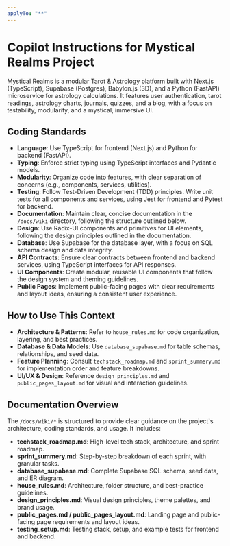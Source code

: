 ```yaml
---
applyTo: "**"
---
```


# Copilot Instructions for Mystical Realms Project

Mystical Realms is a modular Tarot & Astrology platform built with Next.js (TypeScript), Supabase (Postgres), Babylon.js (3D), and a Python (FastAPI) microservice for astrology calculations. It features user authentication, tarot readings, astrology charts, journals, quizzes, and a blog, with a focus on testability, modularity, and a mystical, immersive UI.

## Coding Standards

- **Language**: Use TypeScript for frontend (Next.js) and Python for backend (FastAPI).
- **Typing**: Enforce strict typing using TypeScript interfaces and Pydantic models.
- **Modularity**: Organize code into features, with clear separation of concerns (e.g., components, services, utilities).
- **Testing**: Follow Test-Driven Development (TDD) principles. Write unit tests for all components and services, using Jest for frontend and Pytest for backend.
- **Documentation**: Maintain clear, concise documentation in the `/docs/wiki` directory, following the structure outlined below.
- **Design**: Use Radix-UI components and primitives for UI elements, following the design principles outlined in the documentation.
- **Database**: Use Supabase for the database layer, with a focus on SQL schema design and data integrity.
- **API Contracts**: Ensure clear contracts between frontend and backend services, using TypeScript interfaces for API responses.
- **UI Components**: Create modular, reusable UI components that follow the design system and theming guidelines.
- **Public Pages**: Implement public-facing pages with clear requirements and layout ideas, ensuring a consistent user experience.

## How to Use This Context

- **Architecture & Patterns**: Refer to `house_rules.md` for code organization, layering, and best practices.
- **Database & Data Models**: Use `database_supabase.md` for table schemas, relationships, and seed data.
- **Feature Planning**: Consult `techstack_roadmap.md` and `sprint_summery.md` for implementation order and feature breakdowns.
- **UI/UX & Design**: Reference `design_principles.md` and `public_pages_layout.md` for visual and interaction guidelines.

## Documentation Overview

The `/docs/wiki/*` is structured to provide clear guidance on the project's architecture, coding standards, and usage. It includes:

- **techstack_roadmap.md**: High-level tech stack, architecture, and sprint roadmap.
- **sprint_summery.md**: Step-by-step breakdown of each sprint, with granular tasks.
- **database_supabase.md**: Complete Supabase SQL schema, seed data, and ER diagram.
- **house_rules.md**: Architecture, folder structure, and best-practice guidelines.
- **design_principles.md**: Visual design principles, theme palettes, and brand usage.
- **public_pages.md / public_pages_layout.md**: Landing page and public-facing page requirements and layout ideas.
- **testing_setup.md**: Testing stack, setup, and example tests for frontend and backend.
